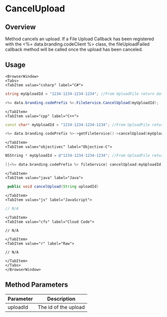 # CancelUpload
## Overview
Method cancels an upload. If a File Upload Callback has been registered with the <%= data.branding.codeClient %> class, the fileUploadFailed callback method will be called once the upload has been canceled.

## Usage

```mdx-code-block
<BrowserWindow>
<Tabs>
<TabItem value="csharp" label="C#">
```

```csharp
string myUploadId = "1234-1234-1234-1234"; //From UploadFile return data

<%= data.branding.codePrefix %>.FileService.CancelUpload(myUploadId);
```

```mdx-code-block
</TabItem>
<TabItem value="cpp" label="C++">
```

```cpp
const char* myUploadId = "1234-1234-1234-1234"; //From UploadFile return data

<%= data.branding.codePrefix %>->getFileService()->cancelUpload(myUploadId);
```

```mdx-code-block
</TabItem>
<TabItem value="objectivec" label="Objective-C">
```

```objectivec
NSString * myUploadId = @"1234-1234-1234-1234"; //From UploadFile return data

[[<%= data.branding.codePrefix %> fileService] cancelUpload:myUploadId];
```

```mdx-code-block
</TabItem>
<TabItem value="java" label="Java">
```

```java
 public void cancelUpload(String uploadId)
```

```mdx-code-block
</TabItem>
<TabItem value="js" label="JavaScript">
```

```javascript
// N/A
```

```mdx-code-block
</TabItem>
<TabItem value="cfs" label="Cloud Code">
```

```cfscript
// N/A
```

```mdx-code-block
</TabItem>
<TabItem value="r" label="Raw">
```

```cfscript
// N/A
```

```mdx-code-block
</TabItem>
</Tabs>
</BrowserWindow>
```

## Method Parameters
Parameter | Description
--------- | -----------
uploadId | The id of the upload


